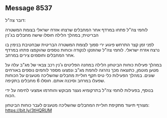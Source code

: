 ## Message 8537

דובר צה"ל:

לוחמי צה"ל פתחו במרדף אחר המחבלים שרצחו אזרח ישראלי בצומת המשטרה הבריטית; במהלך הלילה חוסלו שישה מחבלים בג'נין

לפני זמן קצר התרחש פיגוע ירי סמוך לצומת המשטרה הבריטית שבחטיבת בנימין בו נרצח אזרח ישראלי. 
לוחמי צה"ל שהוזנקו לנקודה וכוחות נוספים שהוקפצו פתחו במרדף אחר המחבלים וחוסמים צירים במרחב.

במהלך פעילות כוחות הביטחון הלילה במחנה הפליטים ג'נין רכב צבאי של מג"ב עלה על מטען מוטמן, כתוצאה מכך נהרגה לוחמת מג"ב ונפצעו מספר לוחמים נוספים באורחים שונים. 
במהלך הפעילות כלי טיס תקף חוליית מחבלים שהשליכה מטענים על הכוחות שפעלו במרחב וסיכנה אותם. חוסלו 6 מחבלים בתקיפה. 

בנוסף, בפעילות לוחמי צה"ל בתרקומיא נעצר מבוקש והוחרמו אמצעי לחימה על ידי הכוח. 

מצורף תיעוד מתקיפת חוליית המחבלים שהשליכה מטענים לעבר כוחות הביטחון: https://bit.ly/3tHQRUM

